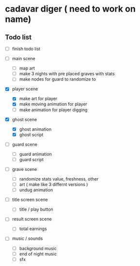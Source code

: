 # cadavar diger ( need to work on name)
## Todo list

- [ ] finish todo list

- [ ] main scene
	- [ ] map art
	- [ ] make 3 nights with pre placed graves with stats
	- [ ] make nodes for guard to randomize to

- [X] player scene
	- [x] make art for player
	- [x] make moving animation for player
	- [ ] make animation for player digging

- [x] ghost scene
	- [x] ghost animation
	- [x] ghost script

- [ ] guard scene
	- [ ] guard animation
	- [ ] guard script

- [ ] grave scene
	- [ ] randomize stats value, freshness, other
	- [ ] art ( make like 3 differnt versions )
	- [ ] undug animation

- [ ] title screen scene
	- [ ] title / play button

- [ ] result screen scene
	- [ ] total earnings

- [ ] music / sounds
	- [ ] background music
	- [ ] end of night music
	- [ ] sfx
